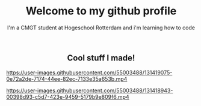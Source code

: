<h1 align="center">Welcome to my github profile</h1>
<p align="center">I'm a CMGT student at Hogeschool Rotterdam and i'm learning how to code</p>
<br>
<h2 align="center">Cool stuff I made!</h2>
<div display="flex" flex-direction="row">
 

https://user-images.githubusercontent.com/55003488/131419075-0e72a2de-7174-44ee-82ec-7133e35a653b.mp4

 
https://user-images.githubusercontent.com/55003488/131418943-00398d93-c5d7-423e-9459-5179b9e809f6.mp4


</div>
